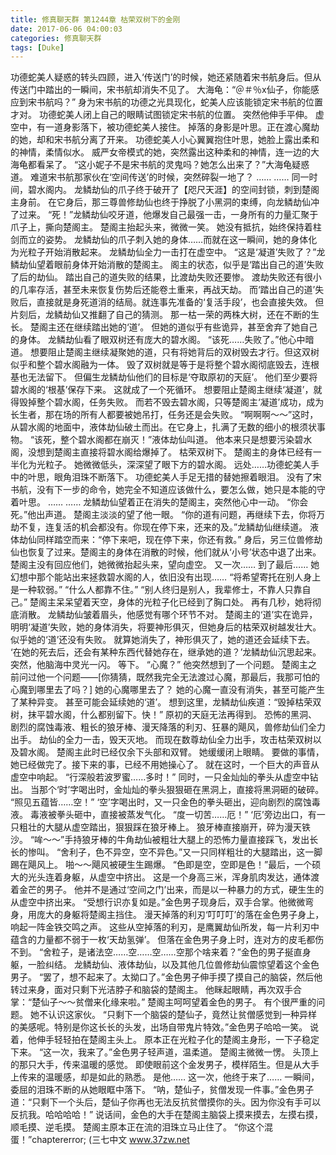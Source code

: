 ```yaml
---
title: 修真聊天群 第1244章 枯荣双树下的金刚
date: 2017-06-06 04:00:03
categories: 修真聊天群
tags: [Duke]
---
```


功德蛇美人疑惑的转头四顾，进入‘传送门’的时候，她还紧随着宋书航身后。但从传送门中踏出的一瞬间，宋书航却消失不见了。
大海龟：“＠＃％x仙子，你能感应到宋书航吗？”
身为宋书航的功德之光具现化，蛇美人应该能锁定宋书航的位置才对。
功德蛇美人闭上自己的眼睛试图锁定宋书航的位置。
突然他伸手平伸。
虚空中，有一道身影落下，被功德蛇美人接住。
掉落的身影是叶思。正在渡心魔劫的她，却和宋书航分离了开来。
功德蛇美人小心翼翼抱住叶思，她脸上露出柔和的神情，柔情似水。
威严女帝模式的她，突然露出这种柔和的神情，连一边的大海龟都看呆了。
“这小妮子不是宋书航的灵鬼吗？她怎么出来了？”大海龟疑惑道。
难道宋书航那家伙在‘空间传送’的时候，突然碎裂一地了？
……
……
同一时间，碧水阁内。
龙鳞劫仙的爪子终于破开了【咫尺天涯】的空间封锁，刺到楚阁主身前。
在它身后，那三尊兽修劫仙也终于挣脱了小黑洞的束缚，向龙鳞劫仙冲了过来。
“死！”龙鳞劫仙咬牙道，他爆发自己最强一击，一身所有的力量汇聚于爪子上，撕向楚阁主。
楚阁主抬起头来，微微一笑。
她没有抵抗，始终保持着柱剑而立的姿势。
龙鳞劫仙的爪子刺入她的身体……而就在这一瞬间，她的身体化为光粒子开始消散起来。
龙鳞劫仙全力一击打在虚空中。
“这是‘凝道’失败了？”龙鳞劫仙望着眼前身体开始消散的楚阁主。
阁主的状态，似乎是‘踏出自己的道’失败了后的劫仙。
踏出自己的道失败的结果，比渡劫失败还要惨。
渡劫失败还有很小的几率存活，甚至未来恢复伤势后还能卷土重来，再战天劫。
而‘踏出自己的道’失败后，直接就是身死道消的结局。就连事先准备的‘复活手段’，也会直接失效。
但片刻后，龙鳞劫仙又推翻了自己的猜测。
那一枯一荣的两株大树，还在不断的生长。
楚阁主还在继续踏出她的‘道’。
但她的道似乎有些诡异，甚至舍弃了她自己的身体。
龙鳞劫仙看了眼双树还有庞大的碧水阁。
“该死……失败了。”他心中暗道。
想要阻止楚阁主继续凝聚她的道，只有将她背后的双树毁去才行。但这双树似乎和整个碧水阁融为一体。
毁了双树就是等于是将整个碧水阁彻底毁去，连根基也无法留下。
但偏生龙鳞劫仙他们的目标是‘夺取原初的天庭’。
他们至少要将碧水阁的‘根基’保存下来。
这就成了一个死循环。
想要阻止楚阁主继续‘凝道’，就得毁掉整个碧水阁，任务失败。
而若不毁去碧水阁，只等楚阁主‘凝道’成功，成为长生者，那在场的所有人都要被她吊打，任务还是会失败。
“啊啊啊～～”这时，从碧水阁的地面中，液体劫仙破土而出。在它身上，扎满了无数的细小的根须状事物。
“该死，整个碧水阁都在崩灭！”液体劫仙叫道。
他本来只是想要污染碧水阁，没想到楚阁主直接将碧水阁给爆掉了。
枯荣双树下。
楚阁主的身体已经有一半化为光粒子。
她微微低头，深深望了眼下方的碧水阁。
远处……功德蛇美人手中的叶思，眼角泪珠不断落下。
功德蛇美人手足无措的替她擦着眼泪。
没有了宋书航，没有下一步的命令，她完全不知道应该做什么，要怎么做，她只是本能的守着叶思。
……
……
龙鳞劫仙望着正在消失的楚阁主，突然他心中一动。
“你会死。”他出声道。
楚阁主淡淡的望了他一眼。
“你的道有问题，再继续下去，你将万劫不复，连复活的机会都没有。你现在停下来，还来的及。”龙鳞劫仙继续道。
液体劫仙同样踏空而来：“停下来吧，现在停下来，你还有救。”
身后，另三位兽修劫仙也恢复了过来。楚阁主的身体在消散的时候，他们就从‘小号’状态中退了出来。
楚阁主没有回应他们，她微微抬起头来，望向虚空。
又一次……
到了最后……
她幻想中那个能站出来拯救碧水阁的人，依旧没有出现……
“将希望寄托在别人身上是一种软弱。”
“什么人都靠不住。”
“别人终归是别人，我辈修士，不靠人只靠自己。”
楚阁主呆呆望着天空，身体的光粒子化已经到了胸口处。
再有几秒，她将彻底消散。
龙鳞劫仙皱着眉头，他感觉有哪个环节不对。
楚阁主的‘道’实在诡异，明明‘凝道’失败，她的身体消失，将要神形俱灭，但她身后的枯荣双树越发壮大。
似乎她的‘道’还没有失败。
就算她消失了，神形俱灭了，她的道还会延续下去。
‘在她的死去后，还会有某种东西代替她存在，继承她的道？’龙鳞劫仙沉思起来。
突然，他脑海中灵光一闪。
等下。
“心魔？”
他突然想到了一个问题。
楚阁主之前问过他一个问题——[你猜猜，既然我完全无法渡过心魔，那最后，我那可怕的心魔到哪里去了吗？]
她的心魔哪里去了？
她的心魔一直没有消失，甚至可能产生了某种异变。
甚至可能会延续她的‘道’。
想到这里，龙鳞劫仙疾道：“毁掉枯荣双树，抹平碧水阁，什么都别留下。快！”
原初的天庭无法再得到。
恐怖的黑洞、剧烈的腐蚀毒液、粗长的狼牙棒、漫天降落的利刃、狂暴的飓风，兽修劫仙们全力出手。
劫仙的全力一击，毁天灭地。
而现在数尊劫仙全力出手，攻击枯荣双树以及碧水阁。
楚阁主此时已经仅余下头部和双臂。
她缓缓闭上眼睛。
要做的事情，她已经做完了。接下来的事，已经不用她操心了。
就在这时，一个巨大的声音从虚空中响起。
“行深般若波罗蜜……多时！”
同时，一只金灿灿的拳头从虚空中钻出。
当那个‘时’字喝出时，金灿灿的拳头狠狠砸在黑洞上，直接将黑洞砸的破碎。
“照见五蕴皆……空！”
‘空’字喝出时，又一只金色的拳头砸出，迎向剧烈的腐蚀毒液。
毒液被拳头砸中，直接被蒸发气化。
“度一切苦……厄！”
‘厄’旁边出口，有一只粗壮的大腿从虚空踏出，狠狠踩在狼牙棒上。
狼牙棒直接崩开，碎为漫天铁沙。
“哞～～”手持狼牙棒的牛角劫仙被粗壮大腿上的恐怖力量直接踩飞，发出长长的惨叫。
“舍利子，色不异空，空不异色。”又一只同样粗壮的大腿踏出，这一脚踢在飓风上。
啪～～飓风被硬生生踢爆。
“色即是空，空即是色！”最后，一个硕大的光头连着身躯，从虚空中挤出。
这是一个身高三米，浑身肌肉发达，通体渡着金芒的男子。
他并不是通过‘空间之门’出来，而是以一种暴力的方式，硬生生的从虚空中挤出来。
“受想行识亦复如是。”金色男子现身后，双手合掌。他微微弯身，用庞大的身躯将楚阁主挡住。
漫天掉落的利刃‘叮叮叮’的落在金色男子身上，响起一阵金铁交鸣之声。
这些从空掉落的利刃，是鹰翼劫仙所发，每一片利刃中蕴含的力量都不弱于一枚‘天劫氢弹’。
但落在金色男子身上时，连对方的皮毛都伤不到。
“舍粒子，是诸法空……空……空……空那个啥来着？”金色的男子挻直身躯，一脸纠结。
龙鳞劫仙、液体劫仙，以及其他几位兽修劫仙震惊望着这个金色男子。
“罢了，想不起来了。太拗口了。”金色男子伸手摸了摸自己的脑袋，然后他转过来身，面对只剩下光洁脖子和脑袋的楚阁主。
他眯起眼睛，再次双手合掌：“楚仙子～～贫僧来化缘来啦。”
楚阁主呵呵望着金色的男子。
有个很严重的问题。
她不认识这家伙。
“只剩下一个脑袋的楚仙子，竟然让贫僧感觉到一种异样的美感呢。特别是你这长长的头发，出场自带鬼片特效。”金色男子哈哈一笑。
说着，他伸手轻轻拍在楚阁主头上。
原本正在光粒子化的楚阁主身形，一下子稳定下来。
“这一次，我来了。”金色男子轻声道，温柔道。
楚阁主微微一愣。
头顶上的那只大手，传来温暖的感觉。
即使眼前这个金发男子，模样陌生。但是从大手上传来的温暖感，却是如此的熟悉。
是他……
这一次，他终于来了……
一瞬间，委屈的泪珠不断的从她眼眶中落下。
“呐，楚仙子，贫僧发现一件事。”金色男子道：“只剩下一个头后，楚仙子你再也无法反抗贫僧摸你的头。因为你没有手可以反抗我。哈哈哈哈！”
说话间，金色的大手在楚阁主脑袋上摸来摸去，左摸右摸，顺毛摸、逆毛摸。
楚阁主原本正在流的泪珠立马止住了。
“你这个混蛋！”chaptererror;
(三七中文 www.37zw.net